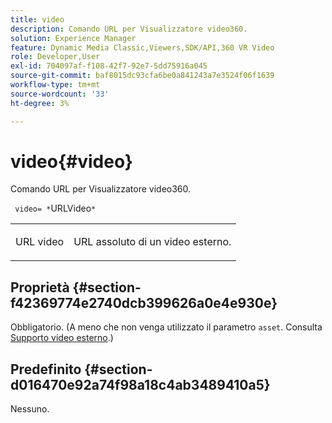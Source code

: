 ```yaml
---
title: video
description: Comando URL per Visualizzatore video360.
solution: Experience Manager
feature: Dynamic Media Classic,Viewers,SDK/API,360 VR Video
role: Developer,User
exl-id: 704097af-f108-42f7-92e7-5dd75916a045
source-git-commit: baf8015dc93cfa6be0a841243a7e3524f06f1639
workflow-type: tm+mt
source-wordcount: '33'
ht-degree: 3%

---
```


# video{#video}

Comando URL per Visualizzatore video360.

` video= *`URLVideo`*`

<table id="table_C616483932C2482CA9794DDD7313FD7C"> 
 <tbody> 
  <tr> 
   <td colname="col1"> <p> <span class="codeph"> <span class="varname"> URL video</span> </span> </p> </td> 
   <td colname="col2"> <p> URL assoluto di un video esterno. </p> </td> 
  </tr> 
 </tbody> 
</table>

## Proprietà {#section-f42369774e2740dcb399626a0e4e930e}

Obbligatorio. (A meno che non venga utilizzato il parametro `asset`. Consulta [Supporto video esterno](../../../c-html5-aem-asset-viewers/c-html5-aem-video360/c-html5-aem-video360-external-video-support.md#concept-66aa2784f2294794989bad2af74c3760).)

## Predefinito {#section-d016470e92a74f98a18c4ab3489410a5}

Nessuno.

<!--
## Example {#section-7621c8ebd4144bc08a537d01bd9c3f2f}

```
video=https://s7d9.scene7.com/is/content/Viewers/space_station_360-AVS
```
-->
